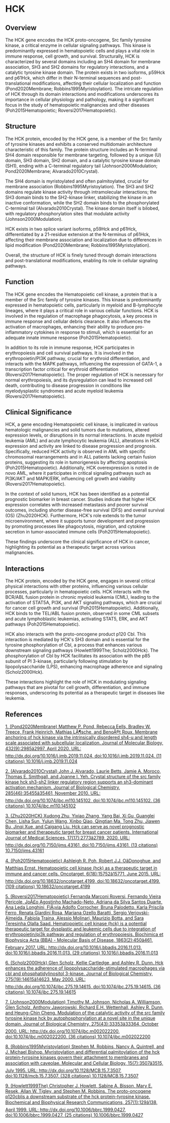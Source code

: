 # HCK

## Overview
The HCK gene encodes the HCK proto-oncogene, Src family tyrosine kinase, a critical enzyme in cellular signaling pathways. This kinase is predominantly expressed in hematopoietic cells and plays a vital role in immune response, cell growth, and survival. Structurally, HCK is characterized by several domains including an SH4 domain for membrane association, SH3 and SH2 domains for regulatory interactions, and a catalytic tyrosine kinase domain. The protein exists in two isoforms, p59Hck and p61Hck, which differ in their N-terminal sequences and post-translational modifications, affecting their cellular localization and function (Pond2020Membrane; Robbins1995Myristoylation). The intricate regulation of HCK through its domain interactions and modifications underscores its importance in cellular physiology and pathology, making it a significant focus in the study of hematopoietic malignancies and other diseases (Poh2015Hematopoietic; Roversi2017Hematopoietic).

## Structure
The HCK protein, encoded by the HCK gene, is a member of the Src family of tyrosine kinases and exhibits a conserved multidomain architecture characteristic of this family. The protein structure includes an N-terminal SH4 domain responsible for membrane targeting, followed by a unique (U) domain, SH3 domain, SH2 domain, and a catalytic tyrosine kinase domain (SH1), ending with a C-terminal regulatory tail (Johnson2000Modulation; Pond2020Membrane; Alvarado2010Crystal).

The SH4 domain is myristoylated and often palmitoylated, crucial for membrane association (Robbins1995Myristoylation). The SH3 and SH2 domains regulate kinase activity through intramolecular interactions; the SH3 domain binds to the SH2-kinase linker, stabilizing the kinase in an inactive conformation, while the SH2 domain binds to the phosphorylated C-terminal tail (Alvarado2010Crystal). The kinase domain itself is bilobed, with regulatory phosphorylation sites that modulate activity (Johnson2000Modulation).

HCK exists in two splice variant isoforms, p59Hck and p61Hck, differentiated by a 21-residue extension at the N-terminus of p61Hck, affecting their membrane association and localization due to differences in lipid modification (Pond2020Membrane; Robbins1995Myristoylation).

Overall, the structure of HCK is finely tuned through domain interactions and post-translational modifications, enabling its role in cellular signaling pathways.

## Function
The HCK gene encodes the Hematopoietic cell kinase, a protein that is a member of the Src family of tyrosine kinases. This kinase is predominantly expressed in hematopoietic cells, particularly in myeloid and B-lymphocyte lineages, where it plays a critical role in various cellular functions. HCK is involved in the regulation of macrophage phagocytosis, a key process in immune response and cellular debris clearance. It also influences the activation of macrophages, enhancing their ability to produce pro-inflammatory cytokines in response to stimuli, which is essential for an adequate innate immune response (Poh2015Hematopoietic).

In addition to its role in immune response, HCK participates in erythropoiesis and cell survival pathways. It is involved in the erythropoietin/PI3K pathway, crucial for erythroid differentiation, and interacts with the MAPK pathways, influencing the expression of GATA-1, a transcription factor critical for erythroid differentiation (Roversi2017Hematopoietic). The proper regulation of HCK is necessary for normal erythropoiesis, and its dysregulation can lead to increased cell death, contributing to disease progression in conditions like myelodysplastic syndromes and acute myeloid leukemia (Roversi2017Hematopoietic).

## Clinical Significance
HCK, a gene encoding Hematopoietic cell kinase, is implicated in various hematologic malignancies and solid tumors due to mutations, altered expression levels, or disruptions in its normal interactions. In acute myeloid leukemia (AML) and acute lymphocytic leukemia (ALL), alterations in HCK expression and activity are linked to disease progression and prognosis. Specifically, reduced HCK activity is observed in AML with specific chromosomal rearrangements and in ALL patients lacking certain fusion proteins, suggesting its role in tumorigenesis by affecting apoptosis (Poh2015Hematopoietic). Additionally, HCK overexpression is noted in de novo AML, where it participates in critical signaling pathways such as PI3K/AKT and MAPK/ERK, influencing cell growth and viability (Roversi2017Hematopoietic).

In the context of solid tumors, HCK has been identified as a potential prognostic biomarker in breast cancer. Studies indicate that higher HCK expression correlates with increased metastasis and poorer survival outcomes, including shorter disease-free survival (DFS) and overall survival (OS) (Zhu2020HCK). Furthermore, HCK's role extends to the tumor microenvironment, where it supports tumor development and progression by promoting processes like phagocytosis, migration, and cytokine secretion in tumor-associated immune cells (Poh2015Hematopoietic).

These findings underscore the clinical significance of HCK in cancer, highlighting its potential as a therapeutic target across various malignancies.

## Interactions
The HCK protein, encoded by the HCK gene, engages in several critical physical interactions with other proteins, influencing various cellular processes, particularly in hematopoietic cells. HCK interacts with the BCR/ABL fusion protein in chronic myeloid leukemia (CML), leading to the activation of STAT5A, PI3K, and AKT signaling pathways, which are crucial for cancer cell growth and survival (Poh2015Hematopoietic). Additionally, HCK binds to the TEL/ABL fusion protein, observed in some CML subsets and acute lymphoblastic leukemias, activating STAT5, ERK, and AKT pathways (Poh2015Hematopoietic).

HCK also interacts with the proto-oncogene product p120 Cbl. This interaction is mediated by HCK's SH3 domain and is essential for the tyrosine phosphorylation of Cbl, a process that enhances various downstream signaling pathways (Howlett1999The; Scholz2000Hck). The phosphorylation of Cbl by HCK facilitates its association with the p85 subunit of PI 3-kinase, particularly following stimulation by lipopolysaccharide (LPS), enhancing macrophage adherence and signaling (Scholz2000Hck).

These interactions highlight the role of HCK in modulating signaling pathways that are pivotal for cell growth, differentiation, and immune responses, underscoring its potential as a therapeutic target in diseases like leukemia.


## References


[1. (Pond2020Membrane) Matthew P. Pond, Rebecca Eells, Bradley W. Treece, Frank Heinrich, Mathias LÃ¶sche, and BenoÃ®t Roux. Membrane anchoring of hck kinase via the intrinsically disordered sh4-u and length scale associated with subcellular localization. Journal of Molecular Biology, 432(9):2985â2997, April 2020. URL: http://dx.doi.org/10.1016/j.jmb.2019.11.024, doi:10.1016/j.jmb.2019.11.024. (11 citations) 10.1016/j.jmb.2019.11.024](https://doi.org/10.1016/j.jmb.2019.11.024)

[2. (Alvarado2010Crystal) John J. Alvarado, Laurie Betts, Jamie A. Moroco, Thomas E. Smithgall, and Joanne I. Yeh. Crystal structure of the src family kinase hck sh3-sh2 linker regulatory region supports an sh3-dominant activation mechanism. Journal of Biological Chemistry, 285(46):35455â35461, November 2010. URL: http://dx.doi.org/10.1074/jbc.m110.145102, doi:10.1074/jbc.m110.145102. (36 citations) 10.1074/jbc.m110.145102](https://doi.org/10.1074/jbc.m110.145102)

[3. (Zhu2020HCK) Xudong Zhu, Yixiao Zhang, Yang Bai, Xi Gu, Guanglei Chen, Lisha Sun, Yulun Wang, Xinbo Qiao, Qingtian Ma, Tong Zhu, Jiawen Bu, Jinqi Xue, and Caigang Liu. Hck can serve as novel prognostic biomarker and therapeutic target for breast cancer patients. International Journal of Medical Sciences, 17(17):2773â2789, 2020. URL: http://dx.doi.org/10.7150/ijms.43161, doi:10.7150/ijms.43161. (13 citations) 10.7150/ijms.43161](https://doi.org/10.7150/ijms.43161)

[4. (Poh2015Hematopoietic) Ashleigh R. Poh, Robert J.J. OâDonoghue, and Matthias Ernst. Hematopoietic cell kinase (hck) as a therapeutic target in immune and cancer cells. Oncotarget, 6(18):15752â15771, June 2015. URL: http://dx.doi.org/10.18632/oncotarget.4199, doi:10.18632/oncotarget.4199. (109 citations) 10.18632/oncotarget.4199](https://doi.org/10.18632/oncotarget.4199)

[5. (Roversi2017Hematopoietic) Fernanda Marconi Roversi, Fernando Vieira Pericole, JoÃ£o Agostinho Machado-Neto, Adriana da Silva Santos Duarte, Ana Leda Longhini, FlÃ¡via Adolfo Corrocher, Bruna Palodetto, Karla Priscila Ferro, Renata Giardini Rosa, Mariana Ozello Baratti, Sergio Verjovski-Almeida, Fabiola Traina, Alessio Molinari, Maurizio Botta, and Sara Teresinha Olalla Saad. Hematopoietic cell kinase (hck) is a potential therapeutic target for dysplastic and leukemic cells due to integration of erythropoietin/pi3k pathway and regulation of erythropoiesis. Biochimica et Biophysica Acta (BBA) - Molecular Basis of Disease, 1863(2):450â461, February 2017. URL: http://dx.doi.org/10.1016/j.bbadis.2016.11.013, doi:10.1016/j.bbadis.2016.11.013. (29 citations) 10.1016/j.bbadis.2016.11.013](https://doi.org/10.1016/j.bbadis.2016.11.013)

[6. (Scholz2000Hck) Glen Scholz, Kellie Cartledge, and Ashley R. Dunn. Hck enhances the adherence of lipopolysaccharide-stimulated macrophages via cbl and phosphatidylinositol 3-kinase. Journal of Biological Chemistry, 275(19):14615â14623, May 2000. URL: http://dx.doi.org/10.1074/jbc.275.19.14615, doi:10.1074/jbc.275.19.14615. (36 citations) 10.1074/jbc.275.19.14615](https://doi.org/10.1074/jbc.275.19.14615)

[7. (Johnson2000Modulation) Timothy M. Johnson, Nicholas A. Williamson, Glen Scholz, Anthony Jaworowski, Richard E.H. Wettenhall, Ashley R. Dunn, and Heung-Chin Cheng. Modulation of the catalytic activity of the src family tyrosine kinase hck by autophosphorylation at a novel site in the unique domain. Journal of Biological Chemistry, 275(43):33353â33364, October 2000. URL: http://dx.doi.org/10.1074/jbc.m002022200, doi:10.1074/jbc.m002022200. (36 citations) 10.1074/jbc.m002022200](https://doi.org/10.1074/jbc.m002022200)

[8. (Robbins1995Myristoylation) Stephen M. Robbins, Nancy A. Quintrell, and J. Michael Bishop. Myristoylation and differential palmitoylation of the hck protein-tyrosine kinases govern their attachment to membranes and association with caveolae. Molecular and Cellular Biology, 15(7):3507â3515, July 1995. URL: http://dx.doi.org/10.1128/MCB.15.7.3507, doi:10.1128/mcb.15.7.3507. (328 citations) 10.1128/MCB.15.7.3507](https://doi.org/10.1128/MCB.15.7.3507)

[9. (Howlett1999The) Christopher J. Howlett, Sabine A. Bisson, Mary E. Resek, Allan W. Tigley, and Stephen M. Robbins. The proto-oncogene p120cblis a downstream substrate of the hck protein-tyrosine kinase. Biochemical and Biophysical Research Communications, 257(1):129â138, April 1999. URL: http://dx.doi.org/10.1006/bbrc.1999.0427, doi:10.1006/bbrc.1999.0427. (25 citations) 10.1006/bbrc.1999.0427](https://doi.org/10.1006/bbrc.1999.0427)